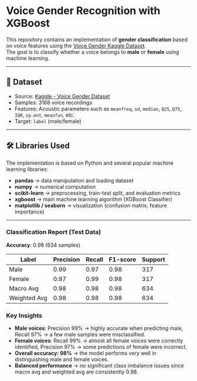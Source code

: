 # Voice Gender Recognition with XGBoost

This repository contains an implementation of **gender classification** based on voice features using the [Voice Gender Kaggle Dataset](https://www.kaggle.com/datasets/primaryobjects/voicegender).  
The goal is to classify whether a voice belongs to **male** or **female** using machine learning.

---

## 📂 Dataset
- Source: [Kaggle - Voice Gender Dataset](https://www.kaggle.com/datasets/primaryobjects/voicegender)  
- Samples: 3168 voice recordings  
- Features: Acoustic parameters such as `meanfreq`, `sd`, `median`, `Q25`, `Q75`, `IQR`, `sp.ent`, `meanfun`, etc.  
- Target: `label` (male/female)

---

## 🛠️ Libraries Used
The implementation is based on Python and several popular machine learning libraries:
- **pandas** → data manipulation and loading dataset  
- **numpy** → numerical computation  
- **scikit-learn** → preprocessing, train-test split, and evaluation metrics  
- **xgboost** → main machine learning algorithm (XGBoost Classifier)  
- **matplotlib / seaborn** → visualization (confusion matrix, feature importance)

---

### Classification Report (Test Data)

**Accuracy**: 0.98 (634 samples)

| Label   | Precision | Recall | F1-score | Support |
|---------|-----------|--------|----------|---------|
| Male    | 0.99      | 0.97   | 0.98     | 317     |
| Female  | 0.97      | 0.99   | 0.98     | 317     |
| Macro Avg     | 0.98      | 0.98   | 0.98     | 634     |
| Weighted Avg  | 0.98      | 0.98   | 0.98     | 634     |

### Key Insights
- **Male voices**: Precision 99% → highly accurate when predicting male, Recall 97% → a few male samples were misclassified.  
- **Female voices**: Recall 99% → almost all female voices were correctly identified, Precision 97% → some predictions of female were incorrect.  
- **Overall accuracy: 98%** → the model performs very well in distinguishing male and female voices.  
- **Balanced performance** → no significant class imbalance issues since macro avg and weighted avg are consistently 0.98.  

